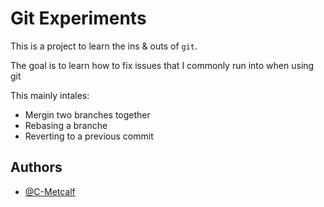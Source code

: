 
# Git Experiments

This is a project to learn the ins & outs of `git`.

The goal is to learn how to fix issues that I commonly run into when using git

This mainly intales:
- Mergin two branches together
- Rebasing a branche
- Reverting to a previous commit
## Authors

- [@C-Metcalf](https://github.com/C-Metcalf)

